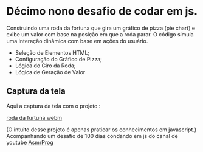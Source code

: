 # Décimo nono desafio de codar em js.
Construindo uma roda da fortuna que gira um gráfico de pizza (pie chart) e exibe um valor com base na posição em que a roda parar. O código simula uma interação dinâmica com base em ações do usuário.
* Seleção de Elementos HTML;
* Configuração do Gráfico de Pizza;
* Lógica do Giro da Roda;
* Lógica de Geração de Valor


## Captura da tela
Aqui a captura da tela com o projeto :

[roda da furtuna.webm](https://github.com/77971904/Desafio-de-codar-em-javascript19/assets/108705247/efa25d09-a83b-47dd-a0b6-64608ecfc0a6)

(O intuito desse projeto é apenas praticar os conhecimentos em javascript.)
Acompanhando um desafio de 100 dias condando em js do canal de youtube <a href="youtube.com/channel/UCJqXkOwrq7uBn-sn_Fvce9Q?sub_confirmation=1">AsmrProg</a>

